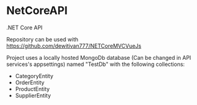 # NetCoreAPI
.NET Core API

Repository can be used with https://github.com/dewitivan777/NETCoreMVCVueJs

Project uses a locally hosted MongoDb database (Can be changed in API services's appsettings) named "TestDb" with the following collections:
- CategoryEntity
- OrderEntity
- ProductEntity
- SupplierEntity
